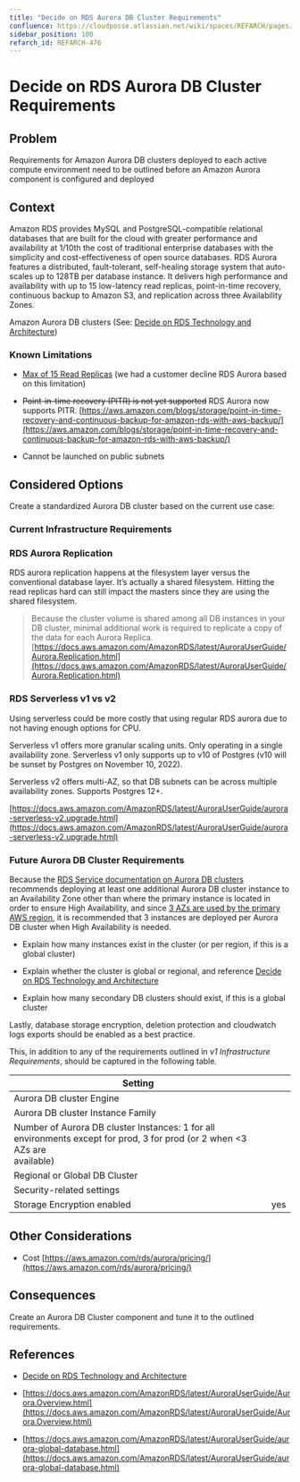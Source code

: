 ```yaml
---
title: "Decide on RDS Aurora DB Cluster Requirements"
confluence: https://cloudposse.atlassian.net/wiki/spaces/REFARCH/pages/1184661505/REFARCH-476+-+Decide+on+RDS+Aurora+DB+Cluster+Requirements
sidebar_position: 100
refarch_id: REFARCH-476
---
```


# Decide on RDS Aurora DB Cluster Requirements

## Problem
Requirements for Amazon Aurora DB clusters deployed to each active compute environment need to be outlined before an
Amazon Aurora component is configured and deployed

## Context

Amazon RDS provides MySQL and PostgreSQL-compatible relational databases that are built for the cloud with greater performance and availability at 1/10th the cost of traditional enterprise databases with the simplicity and cost-effectiveness of open source databases. RDS Aurora features a distributed, fault-tolerant, self-healing storage system that auto-scales up to 128TB per database instance. It delivers high performance and availability with up to 15 low-latency read replicas, point-in-time recovery, continuous backup to Amazon S3, and replication across three Availability Zones.

 Amazon Aurora DB clusters  (See: [Decide on RDS Technology and Architecture](/reference-architecture/fundamentals/design-decisions/foundational-application-dependencies/decide-on-rds-technology-and-architecture))

### Known Limitations

- [Max of 15 Read Replicas](https://docs.aws.amazon.com/AmazonRDS/latest/AuroraUserGuide/Aurora.Replication.html#:~:text=An%20Aurora%20DB%20cluster%20can%20contain%20up%20to%2015%20Aurora%20Replicas.%20The%20Aurora%20Replicas%20can%20be%20distributed%20across%20the%20Availability%20Zones%20that%20a%20DB%20cluster%20spans%20within%20an%20AWS%20Region.) (we had a customer decline RDS Aurora based on this limitation)

- ~~Point-in-time recovery (PITR) is not yet supported~~  RDS Aurora now supports PITR. [https://aws.amazon.com/blogs/storage/point-in-time-recovery-and-continuous-backup-for-amazon-rds-with-aws-backup/](https://aws.amazon.com/blogs/storage/point-in-time-recovery-and-continuous-backup-for-amazon-rds-with-aws-backup/)

- Cannot be launched on public subnets

## Considered Options

Create a standardized Aurora DB cluster based on the current use case:

### Current Infrastructure Requirements

### RDS Aurora Replication

RDS aurora replication happens at the filesystem layer versus the conventional database layer. It’s actually a shared filesystem. Hitting the read replicas hard can still impact the masters since they are using the shared filesystem.

> Because the cluster volume is shared among all DB instances in your DB cluster, minimal additional work is required to replicate a copy of the data for each Aurora Replica.
[https://docs.aws.amazon.com/AmazonRDS/latest/AuroraUserGuide/Aurora.Replication.html](https://docs.aws.amazon.com/AmazonRDS/latest/AuroraUserGuide/Aurora.Replication.html)

### RDS Serverless v1 vs v2

Using serverless could be more costly that using regular RDS aurora due to not having enough options for CPU.

Serverless v1 offers more granular scaling units. Only operating in a single availability zone. Serverless v1 only supports up to v10 of Postgres (v10 will be sunset by Postgres on November 10, 2022).

Serverless v2 offers multi-AZ, so that DB subnets can be across multiple availability zones. Supports Postgres 12+.

[https://docs.aws.amazon.com/AmazonRDS/latest/AuroraUserGuide/aurora-serverless-v2.upgrade.html](https://docs.aws.amazon.com/AmazonRDS/latest/AuroraUserGuide/aurora-serverless-v2.upgrade.html)

### Future Aurora DB Cluster Requirements

Because the [RDS Service documentation on Aurora DB clusters](https://docs.aws.amazon.com/AmazonRDS/latest/AuroraUserGuide/Aurora.Overview.html) recommends deploying at least one additional Aurora DB cluster instance to an Availability Zone other than where the primary instance is located in order to ensure High Availability, and since [3 AZs are used by the primary AWS region](/reference-architecture/fundamentals/design-decisions/cold-start/decide-on-primary-aws-region), it is recommended that 3 instances are deployed per Aurora DB cluster when High Availability is needed.

- Explain how many instances exist in the cluster (or per region, if this is a global cluster)

- Explain whether the cluster is global or regional, and reference [Decide on RDS Technology and Architecture](/reference-architecture/fundamentals/design-decisions/foundational-application-dependencies/decide-on-rds-technology-and-architecture)

- Explain how many secondary DB clusters should exist, if this is a global cluster

Lastly, database storage encryption, deletion protection and cloudwatch logs exports should be enabled as a best practice.

This, in addition to any of the requirements outlined in _v1 Infrastructure Requirements_, should be captured in the following table.

|**Setting** | |
| ----- | ----- |
|Aurora DB cluster Engine | |
|Aurora DB cluster Instance Family | |
|Number of Aurora DB cluster Instances: 1 for all environments except for prod, 3 for prod (or 2 when <3 AZs are<br/>available) | |
|Regional or Global DB Cluster | |
|Security-related settings | |
|Storage Encryption enabled | yes|

## Other Considerations

- Cost [https://aws.amazon.com/rds/aurora/pricing/](https://aws.amazon.com/rds/aurora/pricing/)

## Consequences

Create an Aurora DB Cluster component and tune it to the outlined requirements.

## References

- [Decide on RDS Technology and Architecture](/reference-architecture/fundamentals/design-decisions/foundational-application-dependencies/decide-on-rds-technology-and-architecture)

- [https://docs.aws.amazon.com/AmazonRDS/latest/AuroraUserGuide/Aurora.Overview.html](https://docs.aws.amazon.com/AmazonRDS/latest/AuroraUserGuide/Aurora.Overview.html)

- [https://docs.aws.amazon.com/AmazonRDS/latest/AuroraUserGuide/aurora-global-database.html](https://docs.aws.amazon.com/AmazonRDS/latest/AuroraUserGuide/aurora-global-database.html)


